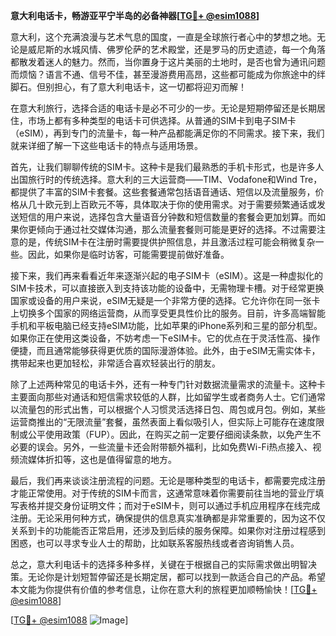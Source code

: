 **意大利电话卡，畅游亚平宁半岛的必备神器[[TG💪+ @esim1088](https://t.me/s/esim1088)]**

意大利，这个充满浪漫与艺术气息的国度，一直是全球旅行者心中的梦想之地。无论是威尼斯的水城风情、佛罗伦萨的艺术殿堂，还是罗马的历史遗迹，每一个角落都散发着迷人的魅力。然而，当你置身于这片美丽的土地时，是否也曾为通讯问题而烦恼？语言不通、信号不佳，甚至漫游费用高昂，这些都可能成为你旅途中的绊脚石。但别担心，有了意大利电话卡，这一切都将迎刃而解！

在意大利旅行，选择合适的电话卡是必不可少的一步。无论是短期停留还是长期居住，市场上都有多种类型的电话卡可供选择。从普通的SIM卡到电子SIM卡（eSIM），再到专门的流量卡，每一种产品都能满足你的不同需求。接下来，我们就来详细了解一下这些电话卡的特点与适用场景。

首先，让我们聊聊传统的SIM卡。这种卡是我们最熟悉的手机卡形式，也是许多人出国旅行时的传统选择。意大利的三大运营商——TIM、Vodafone和Wind Tre，都提供了丰富的SIM卡套餐。这些套餐通常包括语音通话、短信以及流量服务，价格从几十欧元到上百欧元不等，具体取决于你的使用需求。对于需要频繁通话或发送短信的用户来说，选择包含大量语音分钟数和短信数量的套餐会更加划算。而如果你更倾向于通过社交媒体沟通，那么流量套餐则可能是更好的选择。不过需要注意的是，传统SIM卡在注册时需要提供护照信息，并且激活过程可能会稍微复杂一些。因此，如果你是临时访客，可能需要提前做好准备。

接下来，我们再来看看近年来逐渐兴起的电子SIM卡（eSIM）。这是一种虚拟化的SIM卡技术，可以直接嵌入到支持该功能的设备中，无需物理卡槽。对于经常更换国家或设备的用户来说，eSIM无疑是一个非常方便的选择。它允许你在同一张卡上切换多个国家的网络运营商，从而享受更具性价比的服务。目前，许多高端智能手机和平板电脑已经支持eSIM功能，比如苹果的iPhone系列和三星的部分机型。如果你正在使用这类设备，不妨考虑一下eSIM卡。它的优点在于灵活性高、操作便捷，而且通常能够获得更优质的国际漫游体验。此外，由于eSIM无需实体卡，携带起来也更加轻松，非常适合喜欢轻装出行的朋友。

除了上述两种常见的电话卡外，还有一种专门针对数据流量需求的流量卡。这种卡主要面向那些对通话和短信需求较低的人群，比如留学生或者商务人士。它们通常以流量包的形式出售，可以根据个人习惯灵活选择日包、周包或月包。例如，某些运营商推出的“无限流量”套餐，虽然表面上看似吸引人，但实际上可能存在速度限制或公平使用政策（FUP）。因此，在购买之前一定要仔细阅读条款，以免产生不必要的误会。另外，一些流量卡还会附带额外福利，比如免费Wi-Fi热点接入、视频流媒体折扣等，这也是值得留意的地方。

最后，我们再来谈谈注册流程的问题。无论是哪种类型的电话卡，都需要完成注册才能正常使用。对于传统的SIM卡而言，这通常意味着你需要前往当地的营业厅填写表格并提交身份证明文件；而对于eSIM卡，则可以通过手机应用程序在线完成注册。无论采用何种方式，确保提供的信息真实准确都是非常重要的，因为这不仅关系到卡的功能能否正常启用，还涉及到后续的服务保障。如果你对注册过程感到困惑，也可以寻求专业人士的帮助，比如联系客服热线或者咨询销售人员。

总之，意大利电话卡的选择多种多样，关键在于根据自己的实际需求做出明智决策。无论你是计划短暂停留还是长期定居，都可以找到一款适合自己的产品。希望本文能为你提供有价值的参考信息，让你在意大利的旅程更加顺畅愉快！[[TG💪+ @esim1088](https://t.me/s/esim1088)]

[[TG💪+ @esim1088](https://t.me/s/esim1088) ![Image](https://i.postimg.cc/4NQfJmqS/Snipaste-2025-05-13-00-14-12.png)]